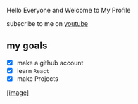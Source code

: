 Hello Everyone and Welcome to My Profile

subscribe to me on [youtube](https://www.youtube.com/channel/UCiQLMU0n3-EwWGNncjhev3Q)

## my goals
- [x] make a github account
- [x] learn `React`
- [x] make Projects

[[image]](https://raw.githubusercontent.com/codeSTACKr/codestackr-vscode-theme/master/images/theme-demo.gif)
